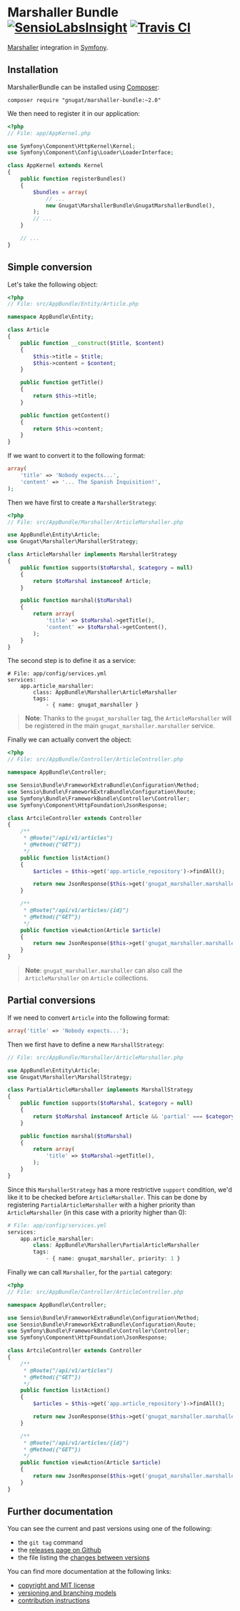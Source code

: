 # Marshaller Bundle [![SensioLabsInsight](https://insight.sensiolabs.com/projects/3ed6f368-d2de-4eb8-a115-d872adda8c7e/mini.png)](https://insight.sensiolabs.com/projects/3ed6f368-d2de-4eb8-a115-d872adda8c7e) [![Travis CI](https://travis-ci.org/gnugat/marshaller-bundle.png)](https://travis-ci.org/gnugat/marshaller-bundle)

[Marshaller](http://gnugat.github.io/marshaller) integration in [Symfony](http://symfony.com).

## Installation

MarshallerBundle can be installed using [Composer](http://getcomposer.org/):

    composer require "gnugat/marshaller-bundle:~2.0"

We then need to register it in our application:

```php
<?php
// File: app/AppKernel.php

use Symfony\Component\HttpKernel\Kernel;
use Symfony\Component\Config\Loader\LoaderInterface;

class AppKernel extends Kernel
{
    public function registerBundles()
    {
        $bundles = array(
            // ...
            new Gnugat\MarshallerBundle\GnugatMarshallerBundle(),
        );
        // ...
    }

    // ...
}
```

## Simple conversion

Let's take the following object:

```php
<?php
// File: src/AppBundle/Entity/Article.php

namespace AppBundle\Entity;

class Article
{
    public function __construct($title, $content)
    {
        $this->title = $title;
        $this->content = $content;
    }

    public function getTitle()
    {
        return $this->title;
    }

    public function getContent()
    {
        return $this->content;
    }
}
```

If we want to convert it to the following format:

```php
array(
    'title' => 'Nobody expects...',
    'content' => '... The Spanish Inquisition!',
);
```

Then we have first to create a `MarshallerStrategy`:

```php
<?php
// File: src/AppBundle/Marshaller/ArticleMarshaller.php

use AppBundle\Entity\Article;
use Gnugat\Marshaller\MarshallerStrategy;

class ArticleMarshaller implements MarshallerStrategy
{
    public function supports($toMarshal, $category = null)
    {
        return $toMarshal instanceof Article;
    }

    public function marshal($toMarshal)
    {
        return array(
            'title' => $toMarshal->getTitle(),
            'content' => $toMarshal->getContent(),
        );
    }
}
```

The second step is to define it as a service:

```
# File: app/config/services.yml
services:
    app.article_marshaller:
        class: AppBundle\Marshaller\ArticleMarshaller
        tags:
            - { name: gnugat_marshaller }
```

> **Note**: Thanks to the `gnugat_marshaller` tag, the `ArticleMarshaller` will
> be registered in the main `gnugat_marshaller.marshaller` service.

Finally we can actually convert the object:

```php
<?php
// File: src/AppBundle/Controller/ArticleController.php

namespace AppBundle\Controller;

use Sensio\Bundle\FrameworkExtraBundle\Configuration\Method;
use Sensio\Bundle\FrameworkExtraBundle\Configuration\Route;
use Symfony\Bundle\FrameworkBundle\Controller\Controller;
use Symfony\Component\HttpFoundation\JsonResponse;

class ArtcileController extends Controller
{
    /**
     * @Route("/api/v1/articles")
     * @Method({"GET"})
     */
    public function listAction()
    {
        $articles = $this->get('app.article_repository')->findAll();

        return new JsonResponse($this->get('gnugat_marshaller.marshaller')->marshal($articles), 200);
    }

    /**
     * @Route("/api/v1/articles/{id}")
     * @Method({"GET"})
     */
    public function viewAction(Article $article)
    {
        return new JsonResponse($this->get('gnugat_marshaller.marshaller')->marshal($article), 200);
    }
}
```

> **Note**: `gnugat_marshaller.marshaller` can also call the `ArticleMarshaller`
> on `Article` collections.

## Partial conversions

If we need to convert `Article` into the following format:

```php
array('title' => 'Nobody expects...');
```

Then we first have to define a new `MarshallStrategy`:

```php
// File: src/AppBundle/Marshaller/ArticleMarshaller.php

use AppBundle\Entity\Article;
use Gnugat\Marshaller\MarshallStrategy;

class PartialArticleMarshaller implements MarshallStrategy
{
    public function supports($toMarshal, $category = null)
    {
        return $toMarshal instanceof Article && 'partial' === $category;
    }

    public function marshal($toMarshal)
    {
        return array(
            'title' => $toMarshal->getTitle(),
        );
    }
}
```

Since this `MarshallerStrategy` has a more restrictive `support` condition, we'd
like it to be checked before `ArticleMarshaller`. This can be done by registering
`PartialArticleMarshaller` with a higher priority than `ArticleMarshaller`
(in this case with a priority higher than 0):

```php
# File: app/config/services.yml
services:
    app.article_marshaller:
        class: AppBundle\Marshaller\PartialArticleMarshaller
        tags:
            - { name: gnugat_marshaller, priority: 1 }
```

Finally we can call `Marshaller`, for the `partial` category:

```php
<?php
// File: src/AppBundle/Controller/ArticleController.php

namespace AppBundle\Controller;

use Sensio\Bundle\FrameworkExtraBundle\Configuration\Method;
use Sensio\Bundle\FrameworkExtraBundle\Configuration\Route;
use Symfony\Bundle\FrameworkBundle\Controller\Controller;
use Symfony\Component\HttpFoundation\JsonResponse;

class ArtcileController extends Controller
{
    /**
     * @Route("/api/v1/articles")
     * @Method({"GET"})
     */
    public function listAction()
    {
        $articles = $this->get('app.article_repository')->findAll();

        return new JsonResponse($this->get('gnugat_marshaller.marshaller')->marshal($articles 'partial'), 200);
    }

    /**
     * @Route("/api/v1/articles/{id}")
     * @Method({"GET"})
     */
    public function viewAction(Article $article)
    {
        return new JsonResponse($this->get('gnugat_marshaller.marshaller')->marshal($article), 200);
    }
}
```

## Further documentation

You can see the current and past versions using one of the following:

* the `git tag` command
* the [releases page on Github](https://github.com/gnugat/marshaller/releases)
* the file listing the [changes between versions](CHANGELOG.md)

You can find more documentation at the following links:

* [copyright and MIT license](LICENSE)
* [versioning and branching models](VERSIONING.md)
* [contribution instructions](CONTRIBUTING.md)
